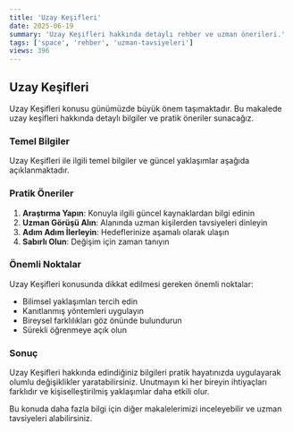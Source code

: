 ```yaml
---
title: 'Uzay Keşifleri'
date: 2025-06-19
summary: 'Uzay Keşifleri hakkında detaylı rehber ve uzman önerileri.'
tags: ['space', 'rehber', 'uzman-tavsiyeleri']
views: 396
---
```


## Uzay Keşifleri

Uzay Keşifleri konusu günümüzde büyük önem taşımaktadır. Bu makalede uzay keşifleri hakkında detaylı bilgiler ve pratik öneriler sunacağız.

### Temel Bilgiler

Uzay Keşifleri ile ilgili temel bilgiler ve güncel yaklaşımlar aşağıda açıklanmaktadır.

### Pratik Öneriler

1. **Araştırma Yapın**: Konuyla ilgili güncel kaynaklardan bilgi edinin
2. **Uzman Görüşü Alın**: Alanında uzman kişilerden tavsiyeleri dinleyin
3. **Adım Adım İlerleyin**: Hedeflerinize aşamalı olarak ulaşın
4. **Sabırlı Olun**: Değişim için zaman tanıyın

### Önemli Noktalar

Uzay Keşifleri konusunda dikkat edilmesi gereken önemli noktalar:

- Bilimsel yaklaşımları tercih edin
- Kanıtlanmış yöntemleri uygulayın
- Bireysel farklılıkları göz önünde bulundurun
- Sürekli öğrenmeye açık olun

### Sonuç

Uzay Keşifleri hakkında edindiğiniz bilgileri pratik hayatınızda uygulayarak olumlu değişiklikler yaratabilirsiniz. Unutmayın ki her bireyin ihtiyaçları farklıdır ve kişiselleştirilmiş yaklaşımlar daha etkili olur.

Bu konuda daha fazla bilgi için diğer makalelerimizi inceleyebilir ve uzman tavsiyeleri alabilirsiniz.